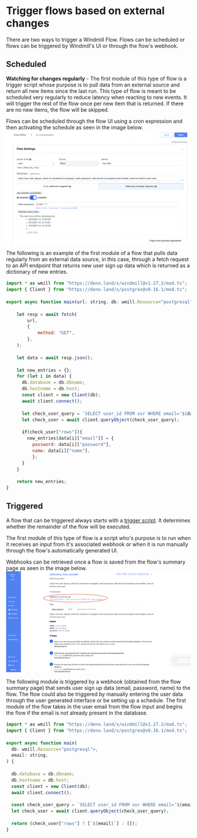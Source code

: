 # Trigger flows based on external changes

There are two ways to trigger a Windmill Flow. Flows can be scheduled or flows can be triggered by Windmill's UI or through the flow's webhook.

## Scheduled

**Watching for changes regularly** - The first module of this type of flow is a
trigger script whose purpose is to pull data from an external source and return
all new items since the last run. This type of flow is meant to be scheduled
very regularly to reduce latency when reacting to new events. It will trigger
the rest of the flow once per new item that is returned. If there are no new
items, the flow will be skipped.

Flows can be scheduled through the flow UI using a cron expression and then
activating the schedule as seen in the image below.
![Schedule Scripts](../assets/how_to/schedule-flow.png)

The following is an example of the first module of a flow that pulls data
regularly from an external data source, in this case, through a fetch request to
an API endpoint that returns new user sign up data which is returned as a
dictionary of new entries.

```js
import * as wmill from "https://deno.land/x/windmill@v1.27.2/mod.ts";
import { Client } from "https://deno.land/x/postgres@v0.16.1/mod.ts";

export async function main(url: string, db: wmill.Resource<"postgresql">) {

    let resp = await fetch(
        url,
        {
            method: "GET",
        },
    );

    let data = await resp.json();

    let new_entries = {};
    for (let i in data) {
      db.database = db.dbname;
      db.hostname = db.host;
      const client = new Client(db);
      await client.connect();

      let check_user_query = `SELECT user_id FROM usr WHERE email='${data[i]["email"]}'`;
      let check_user = await client.queryObject(check_user_query);

      if(check_user["rows"]){      
        new_entries[data[i]["email"]] = {
          password: data[i]["password"],
          name: data[i]["name"],
          };
      }
    }
    
    return new_entries;
}
```

## Triggered


A flow that can be triggered always starts 
with a [trigger script](../reference#trigger-scripts).
It determines whether the remainder of the flow will be executed. 

The first module of this type of flow is a script who's
purpose is to run when it receives an input from it's associated webhook or when
it is run manually through the flow's automatically generated UI.

Webhooks can be retrieved once a flow is saved from the flow's summary page as
seen in the image below.
![Schedule Scripts](../assets/how_to/retrieve-webhook.png)

The following module is triggered by a webhook (obtained from the flow summary
page) that sends user sign up data (email, password, name) to the flow. The flow
could also be triggered by manually entering the user data through the user
generated interface or be setting up a schedule. The first module of the flow
takes in the user email from the flow input and begins the flow if the email is
not already present in the database.

```js
import * as wmill from "https://deno.land/x/windmill@v1.27.2/mod.ts";
import { Client } from "https://deno.land/x/postgres@v0.16.1/mod.ts";

export async function main(
  db: wmill.Resource<"postgresql">,
  email: string,
) {

  db.database = db.dbname;
  db.hostname = db.host;
  const client = new Client(db);
  await client.connect();

  const check_user_query = `SELECT user_id FROM usr WHERE email='${email}'`;
  let check_user = await client.queryObject(check_user_query);

  return (check_user["rows"] ? [`${email}`] : []);
}
```
